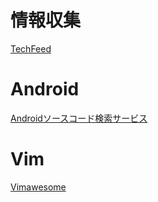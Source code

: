 # 情報収集

[TechFeed](https://techfeed.io/)

# Android

[Androidソースコード検索サービス](https://sites.google.com/site/devcollaboration/codesearch)

# Vim

[Vimawesome](http://vimawesome.com/)



